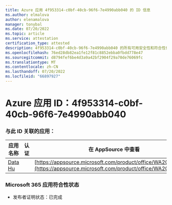 ```yaml
---
title: Azure 应用 4f953314-c0bf-40cb-96f6-7e4990abb040 的 ID 信息
ms.author: elmalova
author: elenamalova
manager: tonybal
ms.date: 07/20/2022
ms.topic: article
ms.service: attestation
certification_type: attested
description: 4f953314-c0bf-40cb-96f6-7e4990abb040 的所有可用安全性和符合性信息信息。
ms.openlocfilehash: 76ed28db82ea1fe12f81c8852ebba0fbdd778e47
ms.sourcegitcommit: d8794fef6be4d3a9a42bf2904f29a70de76069fc
ms.translationtype: MT
ms.contentlocale: zh-CN
ms.lasthandoff: 07/20/2022
ms.locfileid: "66897927"
---
```

# <a name="azure-app-id-4f953314-c0bf-40cb-96f6-7e4990abb040"></a>Azure 应用 ID：4f953314-c0bf-40cb-96f6-7e4990abb040


### <a name="apps-associated-with-this-id"></a>与此 ID 关联的应用：
| **应用名称** | **认证** | **在 AppSource 中查看** |
|--------------|---------------|-----------------------|
| [Data Hu](../forward/WA200004262.md) |  | [https://appsource.microsoft.com/product/office/WA200004262](https://appsource.microsoft.com/product/office/WA200004262) |

### <a name="microsoft-365-app-compliance-status"></a>Microsoft 365 应用符合性状态
- 发布者证明状态：已完成
